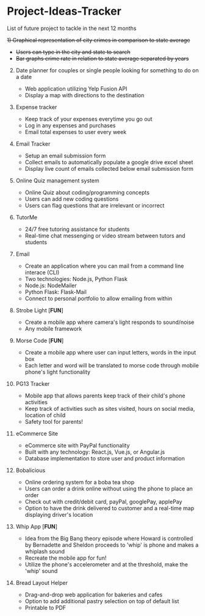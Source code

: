# Project-Ideas-Tracker
List of future project to tackle in the next 12 months

~~1) Graphical representation of city crimes in comparison to state average~~
   * ~~Users can type in the city and state to search~~
   * ~~Bar graphs crime rate in relation to state average separated by years~~   

2) Date planner for couples or single people looking for something to do on a date
   * Web application utilizing Yelp Fusion API
   * Display a map with directions to the destination
  
3) Expense tracker
   * Keep track of your expenses everytime you go out
   * Log in any expenses and purchases
   * Email total expenses to user every week
   
4) Email Tracker
   * Setup an email submission form
   * Collect emails to automatically populate a google drive excel sheet
   * Display live count of emails collected below email submission form
   
5) Online Quiz management system
   * Online Quiz about coding/programming concepts
   * Users can add new coding questions
   * Users can flag questions that are irrelevant or incorrect
   
6) TutorMe
   * 24/7 free tutoring assistance for students
   * Real-time chat messenging or video stream between tutors and students
   
7) Email
   * Create an application where you can mail from a command line interace (CLI)
   * Two technologies: Node.js, Python Flask
   * Node.js: NodeMailer
   * Python Flask: Flask-Mail
   * Connect to personal portfolio to allow emailing from within
   
8) Strobe Light [**FUN**]
   * Create a mobile app where camera's light responds to sound/noise
   * Any mobile framework

9) Morse Code [**FUN**]
   * Create a mobile app where user can input letters, words in the input box
   * Each letter and word will be translated to morse code through mobile phone's light functionality

10) PG13 Tracker
    * Mobile app that allows parents keep track of their child's phone activities
    * Keep track of activities such as sites visited, hours on social media, location of child
    * Safety tool for parents!

11) eCommerce Site
    * eCommerce site with PayPal functionality
    * Built with any technology: React.js, Vue.js, or Angular.js
    * Database implementation to store user and product information

12) Bobalicious
    * Online ordering system for a boba tea shop
    * Users can order a drink online without using the phone to place an order
    * Check out with credit/debit card, payPal, googlePay, applePay
    * Option to have the drink delivered to customer and a real-time map displaying driver's location

13) Whip App [**FUN**]
    * Idea from the Big Bang theory episode where Howard is controlled by Bernadette and Sheldon proceeds to 'whip' is phone and makes a whiplash sound
    * Recreate the mobile app for fun!
    * Utilize the phone's accelerometer and at the threshold, make the 'whip' sound

14) Bread Layout Helper
    * Drag-and-drop web application for bakeries and cafes
    * Option to add additional pastry selection on top of default list
    * Printable to PDF 
